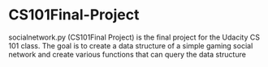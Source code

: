 CS101Final-Project
==================

socialnetwork.py (CS101Final Project) is the final project for the Udacity CS 101 class.  The goal is to create a data structure of a simple gaming social network and create various functions that can query the data structure
